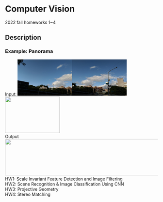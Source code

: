 # Computer Vision
2022 fall homeworks 1~4

## Description
### Example: Panorama
Input:
<img src="./hw3/resource/frame1.jpg" width="180" height="120"/><img src="./hw3/resource/frame2.jpg" width="180" height="120"/><img src="../hw3/resource/frame3.jpg" width="180" height="120"/>  
Output
<img src="./hw3/src/output3.jpg" width="540" height="120"/>  
HW1: Scale Invariant Feature Detection and Image Filtering  
HW2: Scene Recognition & Image Classification Using CNN  
HW3: Projective Geometry  
HW4: Stereo Matching  

